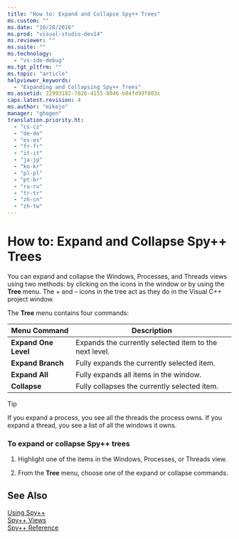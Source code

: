 ```yaml
---
title: "How to: Expand and Collapse Spy++ Trees"
ms.custom: ""
ms.date: "10/28/2016"
ms.prod: "visual-studio-dev14"
ms.reviewer: ""
ms.suite: ""
ms.technology: 
  - "vs-ide-debug"
ms.tgt_pltfrm: ""
ms.topic: "article"
helpviewer_keywords: 
  - "Expanding and Collapsing Spy++ Trees"
ms.assetid: 22993182-7026-4155-8046-b84fd99f803c
caps.latest.revision: 4
ms.author: "mikejo"
manager: "ghogen"
translation.priority.ht: 
  - "cs-cz"
  - "de-de"
  - "es-es"
  - "fr-fr"
  - "it-it"
  - "ja-jp"
  - "ko-kr"
  - "pl-pl"
  - "pt-br"
  - "ru-ru"
  - "tr-tr"
  - "zh-cn"
  - "zh-tw"
---
```

# How to: Expand and Collapse Spy++ Trees
You can expand and collapse the Windows, Processes, and Threads views using two methods: by clicking on the icons in the window or by using the **Tree** menu. The + and – icons in the tree act as they do in the Visual C++ project window.  
  
 The **Tree** menu contains four commands:  
  
|Menu Command|Description|  
|------------------|-----------------|  
|**Expand One Level**|Expands the currently selected item to the next level.|  
|**Expand Branch**|Fully expands the currently selected item.|  
|**Expand All**|Fully expands all items in the window.|  
|**Collapse**|Fully collapses the currently selected item.|  
  
> [!TIP]
>  If you expand a process, you see all the threads the process owns. If you expand a thread, you see a list of all the windows it owns.  
  
### To expand or collapse Spy++ trees  
  
1.  Highlight one of the items in the Windows, Processes, or Threads view.  
  
2.  From the **Tree** menu, choose one of the expand or collapse commands.  
  
## See Also  
 [Using Spy++](../debugger/using-spy-increment.md)   
 [Spy++ Views](../debugger/spy-increment-views.md)   
 [Spy++ Reference](../debugger/spy-increment-reference.md)